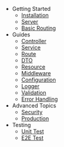 - Getting Started
  <!-- - [Introduction](/#introduction) -->
  - [Installation](/#installation)
  - [Server](/#server)
  - [Basic Routing](/#basic-routing)
- Guides
  - [Controller](/#controller)
  - [Service](/#service)
  - [Route](/#route)
  - [DTO](/#dto)
  - [Resource](/#resource)
  - [Middleware](/#middleware)
  - [Configuration](/#configuration)
  - [Logger](/#logger)
  - [Validation](/#validation)
  - [Error Handling](/#error-handling)
- Advanced Topics
  - [Security](/#security)
  - [Production](/#production)
- Testing
  - [Unit Test](/#unit-test)
  - [E2E Test](/#e2e-test)
